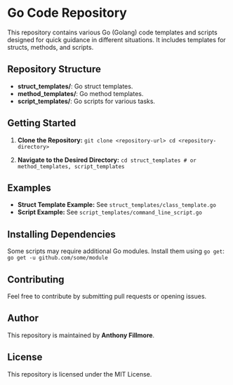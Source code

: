 # Go Code Repository

This repository contains various Go (Golang) code templates and scripts designed for quick guidance in different situations. It includes templates for structs, methods, and scripts.

## Repository Structure

- **struct_templates/**: Go struct templates.
- **method_templates/**: Go method templates.
- **script_templates/**: Go scripts for various tasks.

## Getting Started

1. **Clone the Repository:**
```git clone <repository-url> cd <repository-directory>```


2. **Navigate to the Desired Directory:**
```cd struct_templates # or method_templates, script_templates```


## Examples

- **Struct Template Example:** See `struct_templates/class_template.go`
- **Script Example:** See `script_templates/command_line_script.go`

## Installing Dependencies

Some scripts may require additional Go modules. Install them using `go get`:
```go get -u github.com/some/module```


## Contributing

Feel free to contribute by submitting pull requests or opening issues.

## Author

This repository is maintained by **Anthony Fillmore**.

## License

This repository is licensed under the MIT License.
